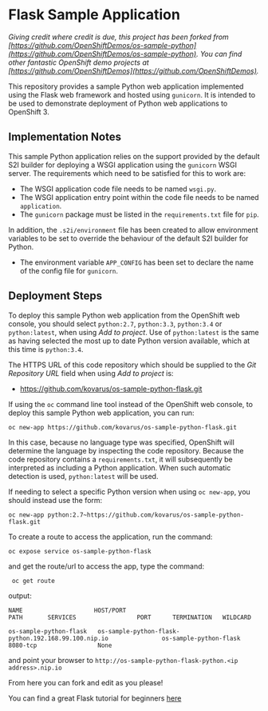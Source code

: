 # Flask Sample Application

*Giving credit where credit is due, this project has been forked from [https://github.com/OpenShiftDemos/os-sample-python](https://github.com/OpenShiftDemos/os-sample-python). 
You can find other fantastic OpenShift demo projects at [https://github.com/OpenShiftDemos](https://github.com/OpenShiftDemos).*

This repository provides a sample Python web application implemented using the Flask web framework and hosted using 
``gunicorn``. It is intended to be used to demonstrate deployment of Python web applications to OpenShift 3.

## Implementation Notes

This sample Python application relies on the support provided by the default S2I builder for deploying a WSGI 
application using the ``gunicorn`` WSGI server. The requirements which need to be satisfied for this to work are:

* The WSGI application code file needs to be named ``wsgi.py``.
* The WSGI application entry point within the code file needs to be named ``application``.
* The ``gunicorn`` package must be listed in the ``requirements.txt`` file for ``pip``.

In addition, the ``.s2i/environment`` file has been created to allow environment variables to be set to override the 
behaviour of the default S2I builder for Python.

* The environment variable ``APP_CONFIG`` has been set to declare the name of the config file for ``gunicorn``.

## Deployment Steps

To deploy this sample Python web application from the OpenShift web console, you should select ``python:2.7``, 
``python:3.3``, ``python:3.4`` or ``python:latest``, when using _Add to project_. Use of ``python:latest`` is the same 
as having selected the most up to date Python version available, which at this time is ``python:3.4``.

The HTTPS URL of this code repository which should be supplied to the _Git Repository URL_ field when using _Add to 
project_ is:

* https://github.com/kovarus/os-sample-python-flask.git

If using the ``oc`` command line tool instead of the OpenShift web console, to deploy this sample Python web 
application, you can run:

```
oc new-app https://github.com/kovarus/os-sample-python-flask.git
```

In this case, because no language type was specified, OpenShift will determine the language by inspecting the code 
repository. Because the code repository contains a ``requirements.txt``, it will subsequently be interpreted as 
including a Python application. When such automatic detection is used, ``python:latest`` will be used.

If needing to select a specific Python version when using ``oc new-app``, you should instead use the form:

```
oc new-app python:2.7~https://github.com/kovarus/os-sample-python-flask.git
```
To create a route to access the application, run the command:

```
oc expose service os-sample-python-flask
```

and get the route/url to access the app, type the command:

```
 oc get route
```

output:

```
NAME                    HOST/PORT                                               PATH       SERVICES                 PORT      TERMINATION   WILDCARD

os-sample-python-flask   os-sample-python-flask-python.192.168.99.100.nip.io               os-sample-python-flask   8080-tcp                 None
```

and point your browser to `http://os-sample-python-flask-python.<ip address>.nip.io`

From here you can fork and edit as you please!


You can find a great Flask tutorial for beginners [here](https://blog.miguelgrinberg.com/post/the-flask-mega-tutorial-part-i-hello-world)




 
